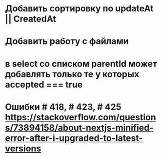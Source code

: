 # Добавить сортировку по updateAt || CreatedAt
# Добавить работу с файлами
# в select со списком parentId может добавлять только те у которых accepted === true
# Ошибки # 418, # 423, # 425 https://stackoverflow.com/questions/73894158/about-nextjs-minified-error-after-i-upgraded-to-latest-versions